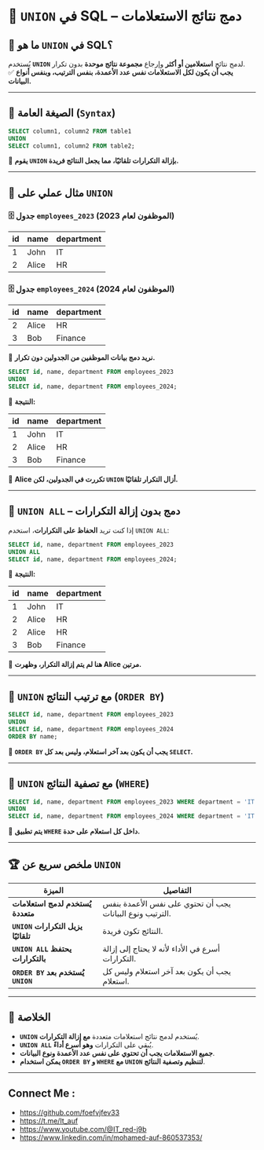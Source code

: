 # 📌 **`UNION` في SQL – دمج نتائج الاستعلامات**

## 🔹 **ما هو `UNION` في SQL؟**

يُستخدم **`UNION`** لدمج نتائج **استعلامين أو أكثر** وإرجاع **مجموعة نتائج موحدة** بدون تكرار.  
✅ **يجب أن يكون لكل الاستعلامات نفس عدد الأعمدة، بنفس الترتيب، وبنفس أنواع البيانات.**

---

## 🔹 **الصيغة العامة (`Syntax`)**

```sql
SELECT column1, column2 FROM table1  
UNION  
SELECT column1, column2 FROM table2;
```

📌 **يقوم `UNION` بإزالة التكرارات تلقائيًا، مما يجعل النتائج فريدة.**

---

## 🔹 **مثال عملي على `UNION`**

### 🗄️ **جدول `employees_2023` (الموظفون لعام 2023)**

|id|name|department|
|---|---|---|
|1|John|IT|
|2|Alice|HR|

### 🗄️ **جدول `employees_2024` (الموظفون لعام 2024)**

|id|name|department|
|---|---|---|
|2|Alice|HR|
|3|Bob|Finance|

🔹 **نريد دمج بيانات الموظفين من الجدولين دون تكرار.**

```sql
SELECT id, name, department FROM employees_2023  
UNION  
SELECT id, name, department FROM employees_2024;
```

🔹 **النتيجة:**

|id|name|department|
|---|---|---|
|1|John|IT|
|2|Alice|HR|
|3|Bob|Finance|

📌 **Alice تكررت في الجدولين، لكن `UNION` أزال التكرار تلقائيًا.**

---

## 🔹 **`UNION ALL` – دمج بدون إزالة التكرارات**

إذا كنت تريد **الحفاظ على التكرارات**، استخدم `UNION ALL`:

```sql
SELECT id, name, department FROM employees_2023  
UNION ALL  
SELECT id, name, department FROM employees_2024;
```

🔹 **النتيجة:**

|id|name|department|
|---|---|---|
|1|John|IT|
|2|Alice|HR|
|2|Alice|HR|
|3|Bob|Finance|

📌 **هنا لم يتم إزالة التكرار، وظهرت Alice مرتين.**

---

## 🔹 **`UNION` مع ترتيب النتائج (`ORDER BY`)**

```sql
SELECT id, name, department FROM employees_2023  
UNION  
SELECT id, name, department FROM employees_2024  
ORDER BY name;
```

📌 **`ORDER BY` يجب أن يكون بعد آخر استعلام، وليس بعد كل `SELECT`.**

---

## 🔹 **`UNION` مع تصفية النتائج (`WHERE`)**

```sql
SELECT id, name, department FROM employees_2023 WHERE department = 'IT'  
UNION  
SELECT id, name, department FROM employees_2024 WHERE department = 'IT';
```

📌 **يتم تطبيق `WHERE` داخل كل استعلام على حدة.**

---

## 🏆 **ملخص سريع عن `UNION`**

|الميزة|التفاصيل|
|---|---|
|**يُستخدم لدمج استعلامات متعددة**|يجب أن تحتوي على نفس الأعمدة بنفس الترتيب ونوع البيانات.|
|**`UNION` يزيل التكرارات تلقائيًا**|النتائج تكون فريدة.|
|**`UNION ALL` يحتفظ بالتكرارات**|أسرع في الأداء لأنه لا يحتاج إلى إزالة التكرارات.|
|**`ORDER BY` يُستخدم بعد `UNION`**|يجب أن يكون بعد آخر استعلام وليس كل استعلام.|

---

## 🎯 **الخلاصة**

- **`UNION`** يُستخدم لدمج نتائج استعلامات متعددة **مع إزالة التكرارات**.
- **`UNION ALL`** يُبقي على التكرارات **وهو أسرع أداءً**.
- **جميع الاستعلامات يجب أن تحتوي على نفس عدد الأعمدة ونوع البيانات**.
- **يمكن استخدام `ORDER BY` و `WHERE` مع `UNION` لتنظيم وتصفية النتائج**.

---


## Connect Me :

- https://github.com/foefvjfev33
- https://t.me/It_auf
- https://www.youtube.com/@IT_red-j9b
- https://www.linkedin.com/in/mohamed-auf-860537353/
